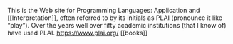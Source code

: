 This is the Web site for Programming Languages: Application and [[Interpretation]], often referred to by its initials as PLAI (pronounce it like “play”). Over the years well over fifty academic institutions (that I know of) have used PLAI. https://www.plai.org/ [[books]]